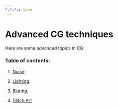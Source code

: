 ```yaml
---
ᴴₒᴴₒᴴₒ: ture
---
```


# **Advanced CG techniques**

Here are some advanced topics in CG:

### **Table of contents:**

1. [Noise](Noise/README.md).

2. [Lighting](Light/README.md).

3. [Bluring](Bluring/README.md).

4. [Glitch Art](Glitch_Art/README.md)